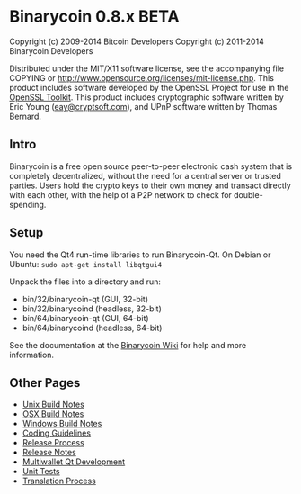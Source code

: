 Binarycoin 0.8.x BETA
====================

Copyright (c) 2009-2014 Bitcoin Developers
Copyright (c) 2011-2014 Binarycoin Developers

Distributed under the MIT/X11 software license, see the accompanying
file COPYING or http://www.opensource.org/licenses/mit-license.php.
This product includes software developed by the OpenSSL Project for use in the [OpenSSL Toolkit](http://www.openssl.org/). This product includes
cryptographic software written by Eric Young ([eay@cryptsoft.com](mailto:eay@cryptsoft.com)), and UPnP software written by Thomas Bernard.


Intro
---------------------
Binarycoin is a free open source peer-to-peer electronic cash system that is
completely decentralized, without the need for a central server or trusted
parties.  Users hold the crypto keys to their own money and transact directly
with each other, with the help of a P2P network to check for double-spending.


Setup
---------------------
You need the Qt4 run-time libraries to run Binarycoin-Qt. On Debian or Ubuntu:
	`sudo apt-get install libqtgui4`

Unpack the files into a directory and run:

- bin/32/binarycoin-qt (GUI, 32-bit)
- bin/32/binarycoind (headless, 32-bit)
- bin/64/binarycoin-qt (GUI, 64-bit)
- bin/64/binarycoind (headless, 64-bit)

See the documentation at the [Binarycoin Wiki](http://binarycoin.info)
for help and more information.


Other Pages
---------------------
- [Unix Build Notes](build-unix.md)
- [OSX Build Notes](build-osx.md)
- [Windows Build Notes](build-msw.md)
- [Coding Guidelines](coding.md)
- [Release Process](release-process.md)
- [Release Notes](release-notes.md)
- [Multiwallet Qt Development](multiwallet-qt.md)
- [Unit Tests](unit-tests.md)
- [Translation Process](translation_process.md)
